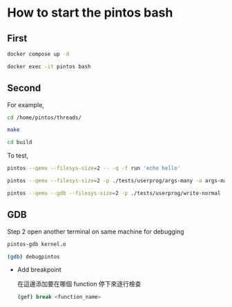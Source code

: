 # How to start the pintos bash

## First

```bash
docker compose up -d

docker exec -it pintos bash
```

## Second

For example,

```bash
cd /home/pintos/threads/

make

cd build
```

To test,

```bash
pintos --qemu --filesys-size=2 -- -q -f run 'echo hello'
```

```bash
pintos --qemu --filesys-size=2 -p ./tests/userprog/args-many -a args-many -- -q -f run 'args-many'

pintos --qemu --gdb --filesys-size=2 -p ./tests/userprog/write-normal -a write-normal -- -q -f run 'write-normal'
```

## GDB

Step 2
open another terminal on same machine for debugging

```bash
pintos-gdb kernel.o
```

```bash
(gdb) debugpintos
```

- Add breakpoint

  在這邊添加要在哪個 function 停下來逐行檢查

  ```bash
  (gef) break <function_name>
  ```
